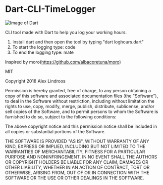 # Dart-CLI-TimeLogger

![Image of Dart](https://banner2.kisspng.com/20180409/zte/kisspng-dart-google-developers-flutter-android-darts-5acbd976aea304.6247890515233089187153.jpg)

CLI tool made with Dart to help you log your working hours.

1. Install dart and then open the tool by typing "dart loghours.dart"
2. To start the logging type: code
3. To end the logging type: mate


Inspired by moro(https://github.com/albacoretuna/moro)

MIT

Copyright 2018 Alex Lindroos

<p>Permission is hereby granted, free of charge, to any person obtaining a copy of this software and associated documentation files (the "Software"), to deal in the Software without restriction, including without limitation the rights to use, copy, modify, merge, publish, distribute, sublicense, and/or sell copies of the Software, and to permit persons to whom the Software is furnished to do so, subject to the following conditions:</p>

<p>The above copyright notice and this permission notice shall be included in all copies or substantial portions of the Software.</p>

<p>THE SOFTWARE IS PROVIDED "AS IS", WITHOUT WARRANTY OF ANY KIND, EXPRESS OR IMPLIED, INCLUDING BUT NOT LIMITED TO THE WARRANTIES OF MERCHANTABILITY, FITNESS FOR A PARTICULAR PURPOSE AND NONINFRINGEMENT. IN NO EVENT SHALL THE AUTHORS OR COPYRIGHT HOLDERS BE LIABLE FOR ANY CLAIM, DAMAGES OR OTHER LIABILITY, WHETHER IN AN ACTION OF CONTRACT, TORT OR OTHERWISE, ARISING FROM, OUT OF OR IN CONNECTION WITH THE SOFTWARE OR THE USE OR OTHER DEALINGS IN THE SOFTWARE.</p>